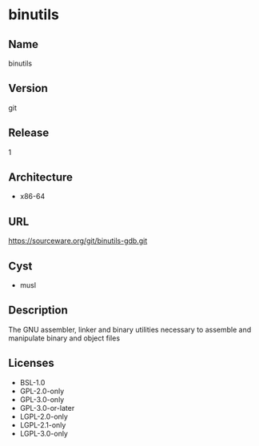 # binutils

## Name
binutils

## Version
git

## Release
1

## Architecture
* x86-64

## URL
https://sourceware.org/git/binutils-gdb.git

## Cyst
* musl

## Description
The GNU assembler, linker and binary utilities necessary to assemble and
manipulate binary and object files

## Licenses
* BSL-1.0
* GPL-2.0-only
* GPL-3.0-only
* GPL-3.0-or-later
* LGPL-2.0-only
* LGPL-2.1-only
* LGPL-3.0-only
